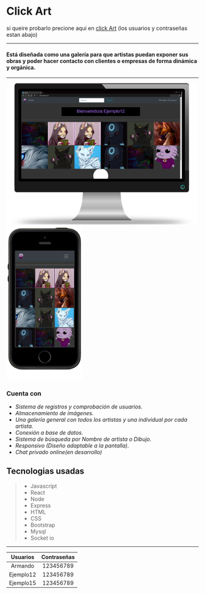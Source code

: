 # Click Art

si queire probarlo precione aqui en [click Art](https://soni295.github.io/ClickArt/)
(los usuarios y contraseñas estan abajo)

---

#### Está diseñada como una galería para que artistas puedan exponer sus obras y poder hacer contacto con clientes o empresas de forma dinámica y orgánica.

---

<img src="/Preview/PrincipalEscritorio.png" width="500"><img src="/Preview/VistaPrincipalMovil.png " width="200">

### Cuenta con

- _Sistema de registros y comprobación de usuarios._
- _Almacenamiento de imágenes._
- _Una galería general con todos los artistas y una individual por cada artista._
- _Conexión a base de datos._
- _Sistema de búsqueda por Nombre de artista o Dibujo._
- _Responsivo (Diseño adaptable a la pantalla)._
- _Chat privado online(en desarrollo)_

## Tecnologias usadas

> - Javascript
> - React
> - Node
> - Express
> - HTML
> - CSS
> - Bootstrap
> - Mysql
> - Socket io

---

| Usuarios  | Contraseñas |
| :-------: | :---------: |
|  Armando  |  123456789  |
| Ejemplo12 |  123456789  |
| Ejemplo15 |  123456789  |

